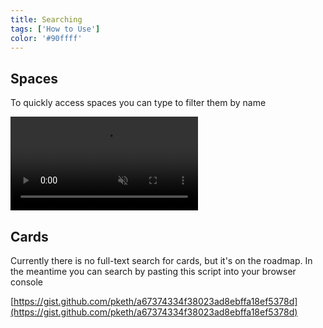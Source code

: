 ```yaml
---
title: Searching
tags: ['How to Use']
color: '#90ffff'
---
```


## Spaces

To quickly access spaces you can type to filter them by name

<video class="narrow" autoplay loop muted playsinline>
  <source src="https://kinopio-updates.us-east-1.linodeobjects.com/type-to-filter-spaces.mp4">
</video>


## Cards

Currently there is no full-text search for cards, but it's on the roadmap. In the meantime you can search by pasting this script into your browser console

[https://gist.github.com/pketh/a67374334f38023ad8ebffa18ef5378d](https://gist.github.com/pketh/a67374334f38023ad8ebffa18ef5378d)
